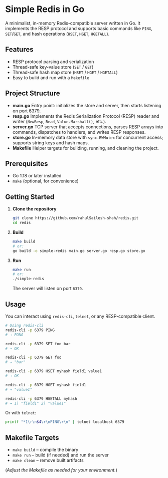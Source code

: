 # Simple Redis in Go

A minimalist, in-memory Redis-compatible server written in Go. It implements the RESP protocol and supports basic commands like `PING`, `SET`/`GET`, and hash operations (`HSET`, `HGET`, `HGETALL`).

## Features

- RESP protocol parsing and serialization
- Thread-safe key-value store (`SET` / `GET`)
- Thread-safe hash map store (`HSET` / `HGET` / `HGETALL`)
- Easy to build and run with a `Makefile`

## Project Structure

- **main.go**
  Entry point: initializes the store and server, then starts listening on port 6379.
- **resp.go**
  Implements the Redis Serialization Protocol (RESP) reader and writer (`NewResp`, `Read`, `Value.Marshall()`, etc.).
- **server.go**
  TCP server that accepts connections, parses RESP arrays into commands, dispatches to handlers, and writes RESP responses.
- **store.go**
  In-memory data store with `sync.RWMutex` for concurrent access; supports string keys and hash maps.
- **Makefile**
  Helper targets for building, running, and cleaning the project.

## Prerequisites

- Go 1.18 or later installed
- `make` (optional, for convenience)

## Getting Started

1. **Clone the repository**

   ```bash
   git clone https://github.com/rahulSailesh-shah/redis.git
   cd redis
   ```

2. **Build**

   ```bash
   make build
   # or:
   go build -o simple-redis main.go server.go resp.go store.go
   ```

3. **Run**
   ```bash
   make run
   # or:
   ./simple-redis
   ```
   The server will listen on port `6379`.

## Usage

You can interact using `redis-cli`, `telnet`, or any RESP-compatible client.

```bash
# Using redis-cli
redis-cli -p 6379 PING
# → PONG

redis-cli -p 6379 SET foo bar
# → OK

redis-cli -p 6379 GET foo
# → "bar"

redis-cli -p 6379 HSET myhash field1 value1
# → OK

redis-cli -p 6379 HGET myhash field1
# → "value1"

redis-cli -p 6379 HGETALL myhash
# → 1) "field1" 2) "value1"
```

Or with `telnet`:

```bash
printf "*1\r\n$4\r\nPING\r\n" | telnet localhost 6379
```

## Makefile Targets

- `make build` – compile the binary
- `make run` – build (if needed) and run the server
- `make clean` – remove built artifacts

(_Adjust the Makefile as needed for your environment._)
